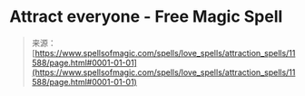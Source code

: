 <!--yml
category: 未分类
date: 2024-06-12 18:48:57
-->

# Attract everyone - Free Magic Spell

> 来源：[https://www.spellsofmagic.com/spells/love_spells/attraction_spells/11588/page.html#0001-01-01](https://www.spellsofmagic.com/spells/love_spells/attraction_spells/11588/page.html#0001-01-01)